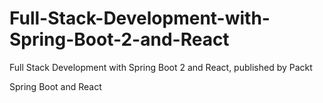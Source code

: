 # Full-Stack-Development-with-Spring-Boot-2-and-React

Full Stack Development with Spring Boot 2 and React, published by Packt

Spring Boot and React
